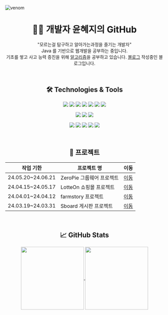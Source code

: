 ![venom](https://capsule-render.vercel.app/api?type=venom&height=160&section=header&text=Hyeji's%20Github.&fontAlign=50&fontAlignY=70&fontSize=70&fontColor=000000)

<div align="center">

# 👩‍💻 개발자 윤혜지의 GitHub
"모르는걸 탐구하고 알아가는과정을 즐기는 개발자" <br>
Java 를 기반으로 웹개발을 공부하는 중입니다. <br>
기초를 쌓고 사고 능력 증진을 위해 [알고리즘](https://github.com/hyeji111544/Algorithm)을 공부하고 있습니다. 
[블로그](https://inblog.ai/hj?traffic_type=internal) 작성중인 블로그입니다.

<br>


## 🛠️ Technologies & Tools
<p>
    <img src="https://img.shields.io/badge/JavaScript-F5FF38?style=flat&logo=JavaScript&logoColor=white">
    <img src="https://img.shields.io/badge/CSS3-40A9FF?style=flat&logo=CSS3&logoColor=white">
    <img src="https://img.shields.io/badge/HTML5-FF7B00?style=flat&logo=HTML5&logoColor=white">
    <img src="https://img.shields.io/badge/Thymeleaf-005F0F?style=flat&logo=Thymeleaf&logoColor=white">
    <img src="https://img.shields.io/badge/JAVA-36FF90?style=flat&logo=JAVA&logoColor=white">
    <img src="https://img.shields.io/badge/Spring-6DB33F?style=flat&logo=Spring&logoColor=white">
    <img src="https://img.shields.io/badge/Spring Boot-6DB33F?style=flat&logo=Spring Boot&logoColor=white">
</p>
<p>
    <img src="https://img.shields.io/badge/MySQL-4479A1?style=flat&logo=MySQL&logoColor=white">
    <img src="https://img.shields.io/badge/JPA-00e842?style=flat&logo=JPA&logoColor=white">
    <img src="https://img.shields.io/badge/MYBATIS-e800c9?style=flat&logo=MYBATIS&logoColor=white">
</p>
<p>
    <img src="https://img.shields.io/badge/JSON-000000?style=flat&logo=JSON&logoColor=white">
    <img src="https://img.shields.io/badge/Apache-1c03fc?style=flat&logo=Apache&logoColor=white">
    <img src="https://img.shields.io/badge/Amazon AWS-050030?style=flat&logo=Amazon AWS&logoColor=white">
    <img src="https://img.shields.io/badge/Git-F05032?style=flat&logo=Git&logoColor=white">
    <img src="https://img.shields.io/badge/GitHub-181717?style=flat&logo=GitHub&logoColor=white">
</p>

<br>

## 📖 프로젝트
|작업 기한|프로젝트 명| 이동 |
|-|-|-|
|24.05.20~24.06.21| ZeroPie 그룹웨어 프로젝트 |[이동](https://github.com/hyeji111544/zeropie-back)|
|24.04.15~24.05.17| LotteOn 쇼핑몰 프로젝트| [이동](https://github.com/hyeji111544/lotteOn)|
|24.04.01~24.04.12| farmstory 프로젝트| [이동](https://github.com/hyeji111544/famstory)|
|24.03.19~24.03.31| Sboard 게시판 프로젝트| [이동](https://github.com/hyeji111544/Sboard)|

<br>

  ## 📈 GitHub Stats
<a href="https://github.com/hyeji111544">
  <img height=200 align="center" src="https://github-readme-stats.vercel.app/api?username=hyeji111544" />
</a>
<a href="https://github.com/hyeji111544">
  <img height=200 align="center" src="https://github-readme-stats.vercel.app/api/top-langs?username=hyeji111544&layout=compact&langs_count=8&card_width=320" />
</a>

</div>

